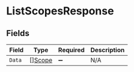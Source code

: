 # ListScopesResponse


## Fields

| Field                                   | Type                                    | Required                                | Description                             |
| --------------------------------------- | --------------------------------------- | --------------------------------------- | --------------------------------------- |
| `Data`                                  | [][Scope](../../models/shared/scope.md) | :heavy_minus_sign:                      | N/A                                     |